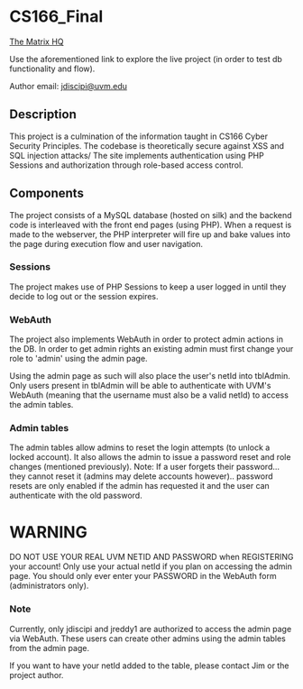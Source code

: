# CS166_Final
[The Matrix HQ](https://jdiscipi.w3.uvm.edu/cs166/live)

Use the aforementioned link to explore the live project (in order to test db functionality and flow).

Author email: jdiscipi@uvm.edu

## Description
This project is a culmination of the information taught in CS166 Cyber Security Principles. The codebase is theoretically secure against XSS and SQL injection attacks/
The site implements authentication using PHP Sessions and authorization through role-based access control.

## Components
The project consists of a MySQL database (hosted on silk) and the backend code is interleaved with the front end pages (using PHP). 
When a request is made to the webserver, the PHP interpreter will fire up and bake values into the page during execution flow and user navigation.

### Sessions
The project makes use of PHP Sessions to keep a user logged in until they decide to log out or the session expires.

### WebAuth
The project also implements WebAuth in order to protect admin actions in the DB. In order to get admin rights an existing admin must first change your role to 'admin' using the admin page.

Using the admin page as such will also place the user's netId into tblAdmin. Only users present in tblAdmin will be able to authenticate with UVM's WebAuth (meaning that the username must also be a valid netId) to access the admin tables.

### Admin tables
The admin tables allow admins to reset the login attempts (to unlock a locked account). It also allows the admin to issue a password reset and role changes (mentioned previously). Note: If a user forgets their password... they cannot reset it (admins may delete accounts however).. password resets are only enabled if the admin has requested it and the user can authenticate with the old password. 


# WARNING
DO NOT USE YOUR REAL UVM NETID AND PASSWORD when REGISTERING your account!
Only use your actual netId if you plan on accessing the admin page.
You should only ever enter your PASSWORD in the WebAuth form (administrators only).

### Note
Currently, only jdiscipi and jreddy1 are authorized to access the admin page via WebAuth.
These users can create other admins using the admin tables from the admin page. 

If you want to have your netId added to the table, please contact Jim or the project author.
